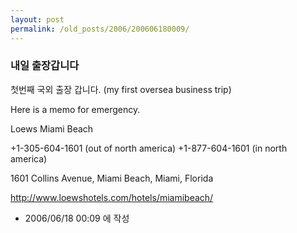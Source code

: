 ```yaml
---
layout: post
permalink: /old_posts/2006/200606180009/
---
```


### 내일 출장갑니다

첫번째 국외 출장 갑니다. (my first oversea business trip)

Here is a memo for emergency.

Loews Miami Beach

+1-305-604-1601 (out of north america)
+1-877-604-1601 (in north america)

1601 Collins Avenue, Miami Beach, Miami, Florida

<a href="http://www.loewshotels.com/hotels/miamibeach/">http://www.loewshotels.com/hotels/miamibeach/</a>






- 2006/06/18 00:09 에 작성